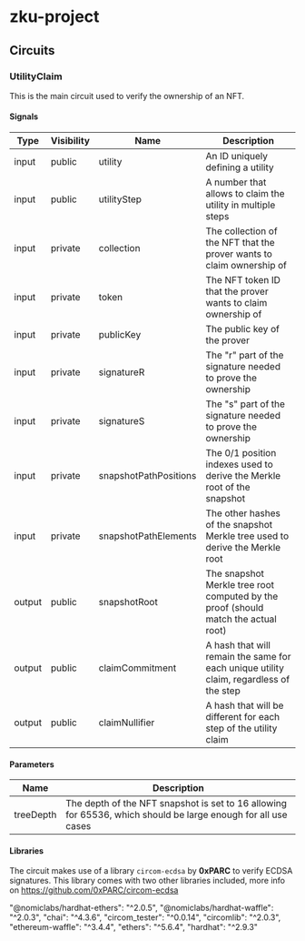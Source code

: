 # zku-project

## Circuits

### UtilityClaim
This is the main circuit used to verify the ownership of an NFT.

#### Signals
| Type   | Visibility | Name                  | Description                                                                            |
|--------|------------|-----------------------|----------------------------------------------------------------------------------------|
| input  | public     | utility               | An ID uniquely defining a utility                                                      |
| input  | public     | utilityStep           | A number that allows to claim the utility in multiple steps                            |
| input  | private    | collection            | The collection of the NFT that the prover wants to claim ownership of                  |
| input  | private    | token                 | The NFT token ID that the prover wants to claim ownership of                           |
| input  | private    | publicKey             | The public key of the prover                                                           |
| input  | private    | signatureR            | The "r" part of the signature needed to prove the ownership                            |
| input  | private    | signatureS            | The "s" part of the signature needed to prove the ownership                            |
| input  | private    | snapshotPathPositions | The 0/1 position indexes used to derive the Merkle root of the snapshot                |
| input  | private    | snapshotPathElements  | The other hashes of the snapshot Merkle tree used to derive the Merkle root            |
| output | public     | snapshotRoot          | The snapshot Merkle tree root computed by the proof (should match the actual root)     |
| output | public     | claimCommitment       | A hash that will remain the same for each unique utility claim, regardless of the step |
| output | public     | claimNullifier        | A hash that will be different for each step of the utility claim                       |

#### Parameters

| Name      | Description                                                                                                   |
|-----------|---------------------------------------------------------------------------------------------------------------|
| treeDepth | The depth of the NFT snapshot is set to 16 allowing for 65536, which should be large enough for all use cases |

#### Libraries
The circuit makes use of a library `circom-ecdsa` by **0xPARC** to verify ECDSA signatures.
This library comes with two other libraries included, more info on https://github.com/0xPARC/circom-ecdsa


"@nomiclabs/hardhat-ethers": "^2.0.5",
"@nomiclabs/hardhat-waffle": "^2.0.3",
"chai": "^4.3.6",
"circom_tester": "^0.0.14",
"circomlib": "^2.0.3",
"ethereum-waffle": "^3.4.4",
"ethers": "^5.6.4",
"hardhat": "^2.9.3"